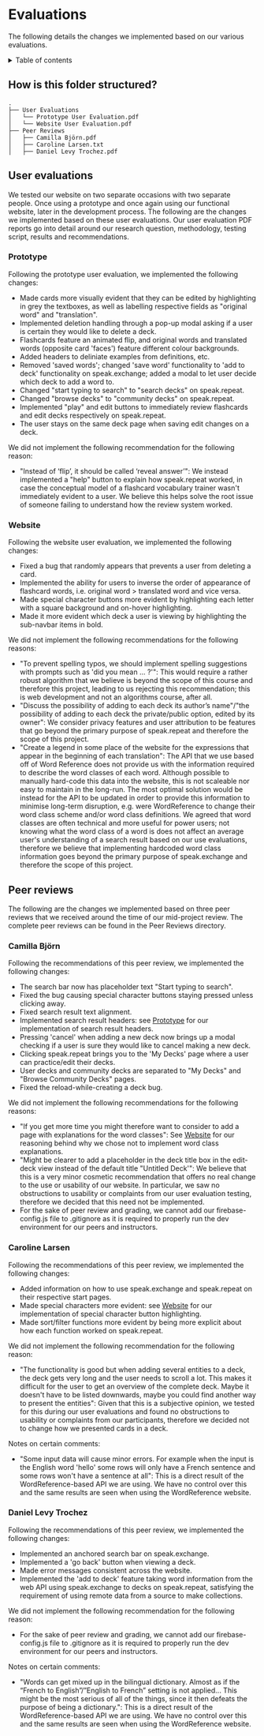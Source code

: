 # Evaluations

The following details the changes we implemented based on our various evaluations.

<details>
  <summary>Table of contents</summary>
  
- [How is this folder structured?](#how-is-this-folder-structured)
- [User evaluations](#user-evaluations)
  - [Prototype](#prototype)
  - [Website](#website)
- [Peer reviews](#peer-reviews)
  - [Camilla Björn](#camilla-björn)
  - [Caroline Larsen](#caroline-larsen)
  - [Daniel Levy Trochez](#daniel-levy-trochez)
</details>

## How is this folder structured?

```
.
├── User Evaluations
│   └── Prototype User Evaluation.pdf
│   └── Website User Evaluation.pdf
├── Peer Reviews
│   ├── Camilla Björn.pdf
│   ├── Caroline Larsen.txt
│   ├── Daniel Levy Trochez.pdf

```

## User evaluations

We tested our website on two separate occasions with two separate people. Once using a prototype and once again using our functional website, later in the development process. The following are the changes we implemented based on these user evaluations. Our user evaluation PDF reports go into detail around our research question, methodology, testing script, results and recommendations.

### Prototype

Following the prototype user evaluation, we implemented the following changes:

- Made cards more visually evident that they can be edited by highlighting in grey the textboxes, as well as labelling respective fields as "original word" and "translation".
- Implemented deletion handling through a pop-up modal asking if a user is certain they would like to delete a deck.
- Flashcards feature an animated flip, and original words and translated words (opposite card 'faces') feature different colour backgrounds.
- Added headers to deliniate examples from definitions, etc.
- Removed 'saved words'; changed 'save word' functionality to 'add to deck' functionality on speak.exchange; added a modal to let user decide which deck to add a word to.
- Changed "start typing to search" to "search decks" on speak.repeat.
- Changed "browse decks" to "community decks" on speak.repeat.
- Implemented "play" and edit buttons to immediately review flashcards and edit decks respectively on speak.repeat.
- The user stays on the same deck page when saving edit changes on a deck.

We did not implement the following recommendation for the following reason:

- "Instead of ‘flip’, it should be called ‘reveal answer’": We instead implemented a "help" button to explain how speak.repeat worked, in case the conceptual model of a flashcard vocabulary trainer wasn't immediately evident to a user. We believe this helps solve the root issue of someone failing to understand how the review system worked.

### Website

Following the website user evaluation, we implemented the following changes:

- Fixed a bug that randomly appears that prevents a user from deleting a card.
- Implemented the ability for users to inverse the order of appearance of flashcard words, i.e. original word > translated word and vice versa.
- Made special character buttons more evident by highlighting each letter with a square background and on-hover highlighting.
- Made it more evident which deck a user is viewing by highlighting the sub-navbar items in bold.

We did not implement the following recommendations for the following reasons:

- "To prevent spelling typos, we should implement spelling suggestions with prompts such as 'did you mean ... ?'": This would require a rather robust algorithm that we believe is beyond the scope of this course and therefore this project, leading to us rejecting this recommendation; this is web development and not an algorithms course, after all.
- "Discuss the possibility of adding to each deck its author’s name"/"the possibility of adding to each deck the private/public option, edited by its owner": We consider privacy features and user attribution to be features that go beyond the primary purpose of speak.repeat and therefore the scope of this project.
- "Create a legend in some place of the website for the expressions that appear in the beginning of each translation": The API that we use based off of Word Reference does not provide us with the information required to describe the word classes of each word. Although possible to manually hard-code this data into the website, this is not scaleable nor easy to maintain in the long-run. The most optimal solution would be instead for the API to be updated in order to provide this information to minimise long-term disruption, e.g. were WordReference to change their word class scheme and/or word class definitions. We agreed that word classes are often technical and more useful for power users; not knowing what the word class of a word is does not affect an average user's understanding of a search result based on our use evaluations, therefore we believe that implementing hardcoded word class information goes beyond the primary purpose of speak.exchange and therefore the scope of this project.

## Peer reviews

The following are the changes we implemented based on three peer reviews that we received around the time of our mid-project review. The complete peer reviews can be found in the Peer Reviews directory.

### Camilla Björn

Following the recommendations of this peer review, we implemented the following changes:

- The search bar now has placeholder text "Start typing to search".
- Fixed the bug causing special character buttons staying pressed unless clicking away.
- Fixed search result text alignment.
- Implemented search result headers: see [Prototype](#prototype) for our implementation of search result headers.
- Pressing 'cancel' when adding a new deck now brings up a modal checking if a user is sure they would like to cancel making a new deck.
- Clicking speak.repeat brings you to the 'My Decks' page where a user can practice/edit their decks.
- User decks and community decks are separated to "My Decks" and "Browse Community Decks" pages.
- Fixed the reload-while-creating a deck bug.

We did not implement the following recommendations for the following reasons:

- "If you get more time you might therefore want to consider to add a page with explanations for the word classes": See [Website](#website) for our reasoning behind why we chose not to implement word class explanations.
- "Might be clearer to add a placeholder in the deck title box in the edit-deck view instead of the default title "Untitled Deck'": We believe that this is a very minor cosmetic recommendation that offers no real change to the use or usability of our website. In particular, we saw no obstructions to usability or complaints from our user evaluation testing, therefore we decided that this need not be implemented.
- For the sake of peer review and grading, we cannot add our firebase-config.js file to .gitignore as it is required to properly run the dev environment for our peers and instructors.

### Caroline Larsen

Following the recommendations of this peer review, we implemented the following changes:

- Added information on how to use speak.exchange and speak.repeat on their respective start pages.
- Made special characters more evident: see [Website](#website) for our implementation of special character button highlighting.
- Made sort/filter functions more evident by being more explicit about how each function worked on speak.repeat.

We did not implement the following recommendation for the following reason:

- "The functionality is good but when adding several entities to a deck, the deck gets very long and the user needs to scroll a lot. This makes it difficult for the user to get an overview of the complete deck. Maybe it doesn't have to be listed downwards, maybe you could find another way to present the entities": Given that this is a subjective opinion, we tested for this during our user evaluations and found no obstructions to usability or complaints from our participants, therefore we decided not to change how we presented cards in a deck.

Notes on certain comments:

- "Some input data will cause minor errors. For example when the input is the English word 'hello' some rows will only have a French sentence and some rows won't have a sentence at all": This is a direct result of the WordReference-based API we are using. We have no control over this and the same results are seen when using the WordReference website.

### Daniel Levy Trochez

Following the recommendations of this peer review, we implemented the following changes:

- Implemented an anchored search bar on speak.exchange.
- Implemented a 'go back' button when viewing a deck.
- Made error messages consistent across the website.
- Implemented the 'add to deck' feature taking word information from the web API using speak.exchange to decks on speak.repeat, satisfying the requirement of using remote data from a source to make collections.

We did not implement the following recommendation for the following reason:

- For the sake of peer review and grading, we cannot add our firebase-config.js file to .gitignore as it is required to properly run the dev environment for our peers and instructors.

Notes on certain comments:

- "Words can get mixed up in the bilingual dictionary. Almost as if the “French to English”/”English to French” setting is not applied... This might be the most serious of all of the things, since it then defeats the purpose of being a dictionary.": This is a direct result of the WordReference-based API we are using. We have no control over this and the same results are seen when using the WordReference website.
